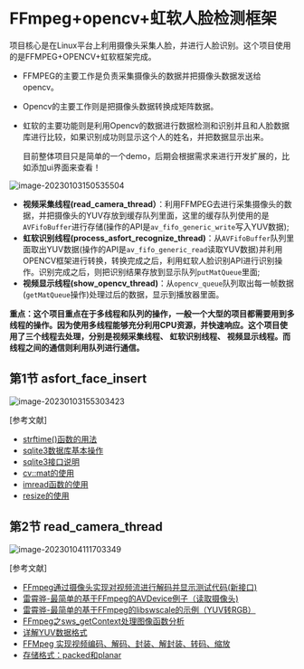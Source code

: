 # FFmpeg+opencv+虹软人脸检测框架

项目核心是在Linux平台上利用摄像头采集人脸，并进行人脸识别。这个项目使用的是FFMPEG+OPENCV+虹软框架完成。

- FFMPEG的主要工作是负责采集摄像头的数据并把摄像头数据发送给opencv。

- Opencv的主要工作则是把摄像头数据转换成矩阵数据。

- 虹软的主要功能则是利用Opencv的数据进行数据检测和识别并且和人脸数据库进行比较，如果识别成功则显示这个人的姓名，并把数据显示出来。

  目前整体项目只是简单的一个demo，后期会根据需求来进行开发扩展的，比如添加ui界面来查看！

![image-20230103150535504](https://pic-1304959529.cos.ap-guangzhou.myqcloud.com/DB/image-20230103150535504.png)

- **视频采集线程(read_camera_thread）**：利用FFMPEG去进行采集摄像头的数据，并把摄像头的YUV存放到缓存队列里面，这里的缓存队列使用的是`AVFifoBuffer`进行存储(操作的API是`av_fifo_generic_write`写入YUV数据);
- **虹软识别线程(process_asfort_recognize_thread)**：从`AVFifoBuffer`队列里面取出YUV数据(操作的API是`av_fifo_generic_read`读取YUV数据)并利用OPENCV框架进行转换，转换完成之后，利用虹软人脸识别API进行识别操作。识别完成之后，则把识别结果存放到显示队列`putMatQueue`里面;
- **视频显示线程(show_opencv_thread)**：从`opencv_queue`队列取出每一帧数据(`getMatQueue`操作)处理过后的数据，显示到播放器里面。

**重点：这个项目重点在于多线程和队列的操作，一般一个大型的项目都需要用到多线程的操作。因为使用多线程能够充分利用CPU资源，并快速响应。这个项目使用了三个线程去处理，分别是视频采集线程、 虹软识别线程、 视频显示线程。而线程之间的通信则利用队列进行通信。**



## 第1节 asfort_face_insert

![image-20230103155303423](https://pic-1304959529.cos.ap-guangzhou.myqcloud.com/DB/image-20230103155303423.png)

[参考文献]

- [strftime()函数的用法](https://blog.csdn.net/lwmjm/article/details/8156648)
- [sqlite3数据库基本操作](https://blog.csdn.net/gangtienaner/article/details/119575172?spm=1001.2101.3001.6650.4&utm_medium=distribute.pc_relevant.none-task-blog-2%7Edefault%7EBlogCommendFromBaidu%7Edefault-4-119575172-blog-100712844.pc_relevant_default&depth_1-utm_source=distribute.pc_relevant.none-task-blog-2%7Edefault%7EBlogCommendFromBaidu%7Edefault-4-119575172-blog-100712844.pc_relevant_default&utm_relevant_index=9)
- [sqlite3接口说明](https://xiaoyege.blog.csdn.net/article/details/86484547?spm=1001.2101.3001.6650.12&utm_medium=distribute.pc_relevant.none-task-blog-2%7Edefault%7EBlogCommendFromBaidu%7Edefault-12-86484547-blog-6530529.pc_relevant_multi_platform_whitelistv2_ad_hc&depth_1-utm_source=distribute.pc_relevant.none-task-blog-2%7Edefault%7EBlogCommendFromBaidu%7Edefault-12-86484547-blog-6530529.pc_relevant_multi_platform_whitelistv2_ad_hc&utm_relevant_index=20)
- [cv::mat的使用](https://blog.csdn.net/czsnooker/article/details/118345494)
- [imread函数的使用](https://blog.csdn.net/aijie099/article/details/104392143)
- [resize的使用](https://yangyongli.blog.csdn.net/article/details/121449412?spm=1001.2101.3001.6650.4&utm_medium=distribute.pc_relevant.none-task-blog-2%7Edefault%7ECTRLIST%7Edefault-4-121449412-blog-114271178.pc_relevant_multi_platform_whitelistv1_exp2&depth_1-utm_source=distribute.pc_relevant.none-task-blog-2%7Edefault%7ECTRLIST%7Edefault-4-121449412-blog-114271178.pc_relevant_multi_platform_whitelistv1_exp2&utm_relevant_index=6)



## 第2节 read_camera_thread

![image-20230104111703349](https://pic-1304959529.cos.ap-guangzhou.myqcloud.com/DB/image-20230104111703349.png)

[参考文献]

- [FFmpeg通过摄像头实现对视频流进行解码并显示测试代码(新接口)](https://blog.csdn.net/fengbingchun/article/details/93975844)
- [雷霄骅-最简单的基于FFmpeg的AVDevice例子（读取摄像头)](https://blog.csdn.net/leixiaohua1020/article/details/39702113?spm=1001.2101.3001.6650.4&utm_medium=distribute.pc_relevant.none-task-blog-2%7Edefault%7ECTRLIST%7Edefault-4-39702113-blog-89822927.pc_relevant_multi_platform_whitelistv1_exp2&depth_1-utm_source=distribute.pc_relevant.none-task-blog-2%7Edefault%7ECTRLIST%7Edefault-4-39702113-blog-89822927.pc_relevant_multi_platform_whitelistv1_exp2&utm_relevant_index=9)
- [雷霄骅-最简单的基于FFmpeg的libswscale的示例（YUV转RGB）](https://blog.csdn.net/leixiaohua1020/article/details/42134965?spm=1001.2101.3001.6650.11&utm_medium=distribute.pc_relevant.none-task-blog-2%7Edefault%7EBlogCommendFromBaidu%7Edefault-11-42134965-blog-89289979.pc_relevant_multi_platform_featuressortv2dupreplace&depth_1-utm_source=distribute.pc_relevant.none-task-blog-2%7Edefault%7EBlogCommendFromBaidu%7Edefault-11-42134965-blog-89289979.pc_relevant_multi_platform_featuressortv2dupreplace&utm_relevant_index=17)
- [FFmpeg之sws_getContext处理图像函数分析](https://blog.csdn.net/e891377/article/details/126724504?spm=1001.2101.3001.6650.1&utm_medium=distribute.pc_relevant.none-task-blog-2%7Edefault%7EAD_ESQUERY%7Eyljh-1-126724504-blog-121206818.pc_relevant_3mothn_strategy_and_data_recovery&depth_1-utm_source=distribute.pc_relevant.none-task-blog-2%7Edefault%7EAD_ESQUERY%7Eyljh-1-126724504-blog-121206818.pc_relevant_3mothn_strategy_and_data_recovery&utm_relevant_index=2)
- [详解YUV数据格式](https://blog.csdn.net/lucky_greenegg/article/details/9942619?spm=1001.2101.3001.6650.3&utm_medium=distribute.pc_relevant.none-task-blog-2%7Edefault%7ECTRLIST%7Edefault-3-9942619-blog-118542594.pc_relevant_sortByStrongTime&depth_1-utm_source=distribute.pc_relevant.none-task-blog-2%7Edefault%7ECTRLIST%7Edefault-3-9942619-blog-118542594.pc_relevant_sortByStrongTime&utm_relevant_index=6)
- [FFMpeg 实现视频编码、解码、封装、解封装、转码、缩放](https://lazybing.github.io/blog/2017/01/01/ffmpeg-sdk-learning/)
- [存储格式：packed和planar](https://www.cnblogs.com/faithlocus/p/15659383.html)